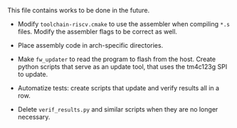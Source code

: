 This file contains works to be done in the future.

 - Modify `toolchain-riscv.cmake` to use the assembler when compiling
   `*.s` files. Modify the assembler flags to be correct as well.

 - Place assembly code in arch-specific directories.

 - Make `fw_updater` to read the program to flash from the host. Create
   python scripts that serve as an update tool, that uses the tm4c123g
   SPI to update.

 - Automatize tests: create scripts that update and verify results all in
   a row.

 - Delete `verif_results.py` and similar scripts when they are no longer
   necessary.

